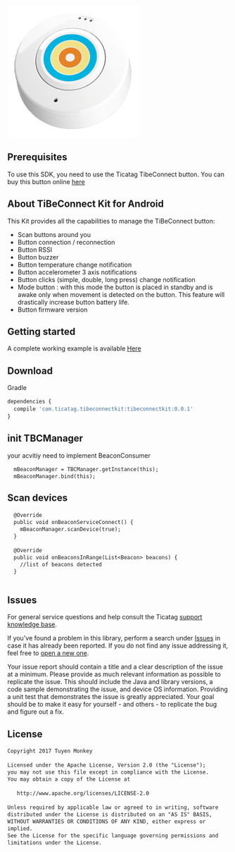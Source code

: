 [![TiBeConnect Kit by Ticatag](logo.png)](https://ticatag.com)

## Prerequisites
To use this SDK, you need to use the Ticatag TibeConnect button.
You can buy this button online [here](http://www.ticatag.com/categorie-produit/b2c)

## About TiBeConnect Kit for Android 

This Kit provides all the capabilities to manage the TiBeConnect button:
- Scan buttons around you
- Button connection / reconnection
- Button RSSI
- Button buzzer
- Button temperature change notification
- Button accelerometer 3 axis notifications
- Button clicks (simple, double, long press) change notification
- Mode button : with this mode the button is placed in standby and is awake only when movement is detected on the button. This feature will drastically increase button battery life.
- Button firmware version

## Getting started
A complete working example is available [Here](https://github.com/Ticatag/tibeconnectkit-android)

## Download
Gradle

```javascript
dependencies {
  compile 'com.ticatag.tibeconnectkit:tibeconnectkit:0.0.1'
}
```

## init TBCManager
your acvitiy need to implement BeaconConsumer
```
  mBeaconManager = TBCManager.getInstance(this);
  mBeaconManager.bind(this);
```
## Scan devices
```   
  @Override
  public void onBeaconServiceConnect() {
    mBeaconManager.scanDevice(true);
  }
  
  @Override
  public void onBeaconsInRange(List<Beacon> beacons) {
    //list of beacons detected
  }
  
```

## Issues
 For general service questions and help consult the Ticatag  [support knowledge base](https://ticatag.zendesk.com/).

If you've found a problem in this library, perform a search under
[Issues](https://github.com/TicatagSAS/tibeconnectkit-ios/issues?q=is%3Aissue+)
in case it has already been reported. If you do not find any issue addressing it, feel free to [open a new
one](https://github.com/TicatagSAS/tibeconnectkit-ios/issues/new).

Your issue report should contain a title and a clear description of the issue at a minimum. Please provide as much relevant information as possible to replicate the issue. This should include the Java and library versions, a code
sample demonstrating the issue, and device OS information. Providing a unit test that demonstrates the issue is greatly appreciated. Your goal should be to make it easy for yourself - and others - to replicate the bug and figure out a
fix.

## License

    Copyright 2017 Tuyen Monkey

    Licensed under the Apache License, Version 2.0 (the "License");
    you may not use this file except in compliance with the License.
    You may obtain a copy of the License at

       http://www.apache.org/licenses/LICENSE-2.0

    Unless required by applicable law or agreed to in writing, software
    distributed under the License is distributed on an "AS IS" BASIS,
    WITHOUT WARRANTIES OR CONDITIONS OF ANY KIND, either express or implied.
    See the License for the specific language governing permissions and
    limitations under the License.
